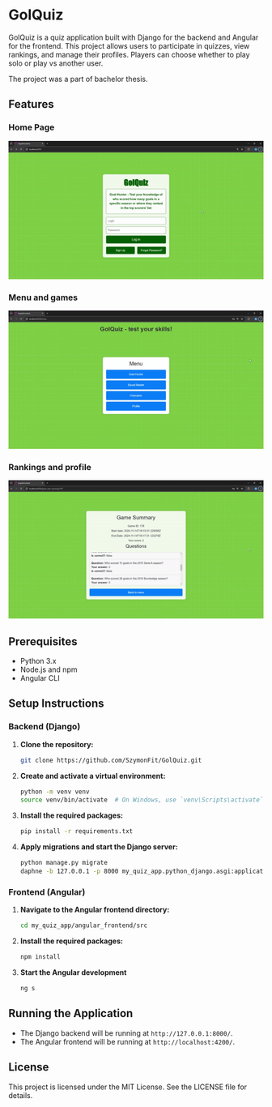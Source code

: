 # GolQuiz

GolQuiz is a quiz application built with Django for the backend and Angular for the frontend. This project allows users to participate in quizzes, view rankings, and manage their profiles. Players can choose whether to play solo or play vs another user.

The project was a part of bachelor thesis.

## Features

### Home Page
![GIF](gifs/AngularFrontend-GoogleChrome2024-11-1419-10-03-ezgif.com-video-to-gif-converter.gif)

### Menu and games
![GIF](gifs/AngularFrontend-GoogleChrome2024-11-1419-15-20-ezgif.com-video-to-gif-converter.gif)

### Rankings and profile
![GIF](gifs/AngularFrontend-GoogleChrome2024-11-1419-17-59-ezgif.com-video-to-gif-converter.gif)

## Prerequisites

- Python 3.x
- Node.js and npm
- Angular CLI

## Setup Instructions

### Backend (Django)

1. **Clone the repository:**

    ```sh
    git clone https://github.com/SzymonFit/GolQuiz.git
    ```

2. **Create and activate a virtual environment:**

    ```sh
    python -m venv venv
    source venv/bin/activate  # On Windows, use `venv\Scripts\activate`
    ```

3. **Install the required packages:**

    ```sh
    pip install -r requirements.txt
    ```

4. **Apply migrations and start the Django server:**

    ```sh
    python manage.py migrate
    daphne -b 127.0.0.1 -p 8000 my_quiz_app.python_django.asgi:application
    ```

### Frontend (Angular)

1. **Navigate to the Angular frontend directory:**

    ```sh
    cd my_quiz_app/angular_frontend/src
    ```

2. **Install the required packages:**

    ```sh
    npm install
    ```

3. **Start the Angular development**

    ```sh
    ng s
    ```

## Running the Application

- The Django backend will be running at `http://127.0.0.1:8000/`.
- The Angular frontend will be running at `http://localhost:4200/`.


## License

This project is licensed under the MIT License. See the LICENSE file for details.